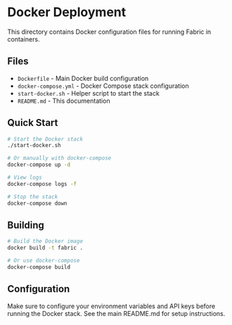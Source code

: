 # Docker Deployment

This directory contains Docker configuration files for running Fabric in containers.

## Files

- `Dockerfile` - Main Docker build configuration
- `docker-compose.yml` - Docker Compose stack configuration  
- `start-docker.sh` - Helper script to start the stack
- `README.md` - This documentation

## Quick Start

```bash
# Start the Docker stack
./start-docker.sh

# Or manually with docker-compose
docker-compose up -d

# View logs
docker-compose logs -f

# Stop the stack
docker-compose down
```

## Building

```bash
# Build the Docker image
docker build -t fabric .

# Or use docker-compose
docker-compose build
```

## Configuration

Make sure to configure your environment variables and API keys before running the Docker stack. See the main README.md for setup instructions.